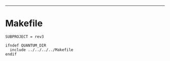 

---

# Makefile

```
SUBPROJECT = rev3

ifndef QUANTUM_DIR
  include ../../../../Makefile
endif

```

